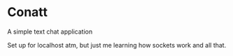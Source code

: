 # Conatt
A simple text chat application

Set up for localhost atm, but just me learning how sockets work and all that.
